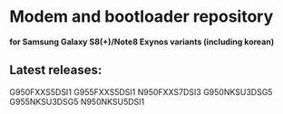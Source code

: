 # Modem and bootloader repository 
**for Samsung Galaxy S8(+)/Note8 Exynos variants (including korean)**

## Latest releases:
G950FXXS5DSI1
G955FXXS5DSI1
N950FXXS7DSI3
G950NKSU3DSG5
G955NKSU3DSG5
N950NKSU5DSI1
